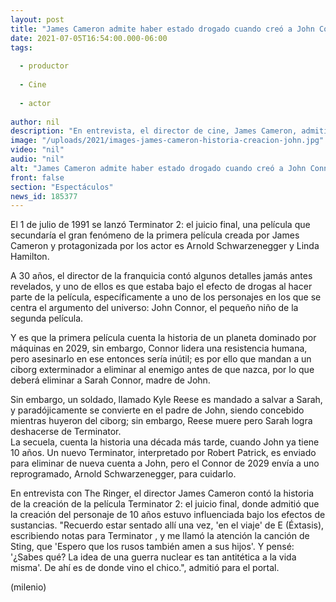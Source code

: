 ```yaml
---
layout: post
title: "James Cameron admite haber estado drogado cuando creó a John Connor de 'Terminator 2'"
date: 2021-07-05T16:54:00.000-06:00
tags:
  
  - productor
  
  - Cine
  
  - actor
  
author: nil
description: "En entrevista, el director de cine, James Cameron, admitió crear a John Connor bajo efectos de drogas. "
image: "/uploads/2021/images-james-cameron-historia-creacion-john.jpg"
video: "nil"
audio: "nil"
alt: "James Cameron admite haber estado drogado cuando creó a John Connor de 'Terminator 2'"
front: false
section: "Espectáculos"
news_id: 185377
---
```


El 1 de julio de 1991 se lanzó Terminator 2: el juicio final, una película que secundaría el gran fenómeno de la primera película creada por James Cameron y protagonizada por los actor es Arnold Schwarzenegger y Linda Hamilton.

A 30 años, el director de la franquicia contó algunos detalles jamás antes revelados, y uno de ellos es que estaba bajo el efecto de drogas al hacer parte de la película, específicamente a uno de los personajes en los que se centra el argumento del universo: John Connor, el pequeño niño de la segunda película.

Y es que la primera película cuenta la historia de un planeta dominado por máquinas en 2029, sin embargo, Connor lidera una resistencia humana, pero asesinarlo en ese entonces sería inútil; es por ello que mandan a un ciborg exterminador a eliminar al enemigo antes de que nazca, por lo que deberá eliminar a Sarah Connor, madre de John. 

Sin embargo, un soldado, llamado Kyle Reese es mandado a salvar a Sarah, y paradójicamente se convierte en el padre de John, siendo concebido mientras huyeron del ciborg; sin embargo, Reese muere pero Sarah logra deshacerse de Terminator.  
La secuela, cuenta la historia una década más tarde, cuando John ya tiene 10 años. Un nuevo Terminator, interpretado por Robert Patrick, es enviado para eliminar de nueva cuenta a John, pero el Connor de 2029 envía a uno reprogramado, Arnold Schwarzenegger, para cuidarlo. 

En entrevista con The Ringer, el director James Cameron contó la historia de la creación de la película Terminator 2: el juicio final, donde admitió que la creación del personaje de 10 años estuvo influenciada bajo los efectos de sustancias. 
"Recuerdo estar sentado allí una vez, 'en el viaje' de E (Éxtasis), escribiendo notas para Terminator , y me llamó la atención la canción de Sting, que 'Espero que los rusos también amen a sus hijos'. Y pensé: '¿Sabes qué? La idea de una guerra nuclear es tan antitética a la vida misma'. De ahí es de donde vino el chico.", admitió para el portal. 

(milenio)